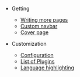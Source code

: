 - Getting

  - [Writing more pages](more-pages.md)
  - [Custom navbar](custom-navbar.md)
  - [Cover page](cover.md)

- Customization

  - [Configuration](configuration.md)
  - [List of Plugins](plugins.md)
  - [Language highlighting](language-highlight.md)
